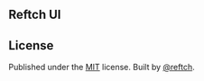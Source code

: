## Reftch UI

## License

Published under the [MIT](https://github.com/huntabyte/shadcn-svelte/blob/main/LICENSE) license.
Built by [@reftch](https://github.com/reftch).
